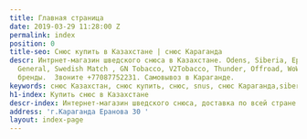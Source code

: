 ```yaml
---
title: Главная страница
date: 2019-03-29 11:28:00 Z
permalink: index
position: 0
title-seo: Снюс купить в Казахстане | снюс Караганда
descr: Интрнет-магазин шведского снюса в Казахстане. Odens, Siberia, Epok, Thunder,
  General, Swedish Match , GN Tobacco, V2Tobacco, Thunder, Offroad, WoW , и другие
  бренды.  Звоните +77087752231. Самовывоз в Караганде.
keywords: снюс Казахстан, снюс купить, снюс, snus, снюс Караганда,siberia,odens,thunder,
h1-index: Купить снюс в Казахстане
descr-index: Интернет-магазин шведского снюса, доставка по всей стране.
address: 'г.Караганда Еранова 30 '
layout: index-page
---
```


